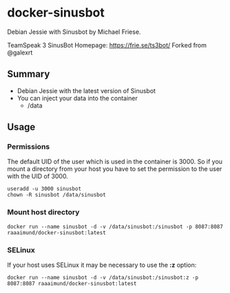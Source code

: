 # docker-sinusbot
Debian Jessie with Sinusbot by Michael Friese.

TeamSpeak 3 SinusBot Homepage: https://frie.se/ts3bot/
Forked from @galexrt

## Summary
* Debian Jessie with the latest version of Sinusbot
* You can inject your data into the container
  * /data
  
## Usage
### Permissions
The default UID of the user which is used in the container is 3000.
So if you mount a directory from your host you have to set the permission to the user with the UID of 3000.
```
useradd -u 3000 sinusbot
chown -R sinusbot /data/sinusbot
```

### Mount host directory
```
docker run --name sinusbot -d -v /data/sinusbot:/sinusbot -p 8087:8087 raaaimund/docker-sinusbot:latest
```

### SELinux
If your host uses SELinux it may be necessary to use the **:z** option:
```
docker run --name sinusbot -d -v /data/sinusbot:/sinusbot:z -p 8087:8087 raaaimund/docker-sinusbot:latest
```